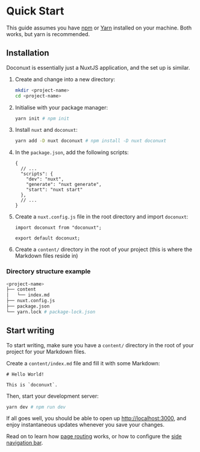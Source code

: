 # Quick Start

This guide assumes you have [npm](https://www.npmjs.com/) or [Yarn](https://yarnpkg.com/) installed on your machine. Both works, but yarn is recommended.

## Installation

Doconuxt is essentially just a NuxtJS application, and the set up is similar.

1. Create and change into a new directory:

    ```bash
    mkdir <project-name>
    cd <project-name>
    ```

2. Initialise with your package manager:

    ```bash
    yarn init # npm init
    ```

3. Install `nuxt` and `doconuxt`:

    ```bash
    yarn add -D nuxt doconuxt # npm install -D nuxt doconuxt
    ```

4. In the `package.json`, add the following scripts:

    ```json{3-7}[package.json]
    {
      // ...
      "scripts": {
        "dev": "nuxt",
        "generate": "nuxt generate",
        "start": "nuxt start"
      },
      // ...
    }
    ```

5. Create a `nuxt.config.js` file in the root directory and import `doconuxt`:

    ```js{}[nuxt.config.js]
    import doconuxt from "doconuxt";

    export default doconuxt;
    ```

6. Create a `content/` directory in the root of your project (this is where the Markdown files reside in)

### Directory structure example

```bash
<project-name>
├── content
│   └── index.md
├── nuxt.config.js
├── package.json
└── yarn.lock # package-lock.json
```

## Start writing

To start writing, make sure you have a `content/` directory in the root of your project for your Markdown files.

Create a `content/index.md` file and fill it with some Markdown:

```md{}[content/index.md]
# Hello World!

This is `doconuxt`.
```

Then, start your development server:

```bash
yarn dev # npm run dev
```

If all goes well, you should be able to open up [http://localhost:3000](http://localhost:3000), and enjoy instantaneous updates whenever you save your changes.

Read on to learn how [page routing](/page-routing) works, or how to configure the [side navigation bar](/navigation).
